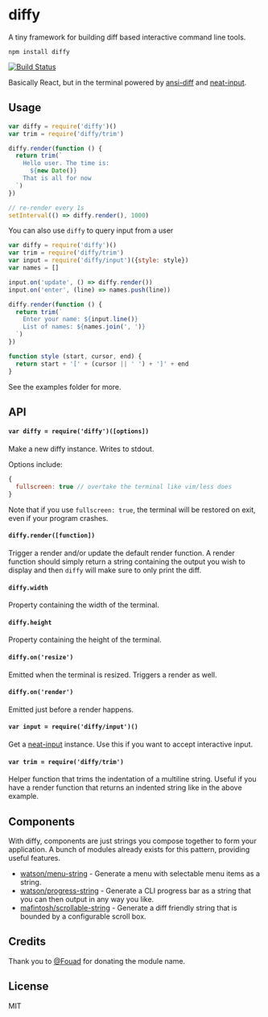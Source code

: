 # diffy

A tiny framework for building diff based interactive command line tools.

```
npm install diffy
```

[![Build Status](https://travis-ci.org/mafintosh/diffy.svg?branch=master)](https://travis-ci.org/mafintosh/diffy)

Basically React, but in the terminal powered by [ansi-diff](https://github.com/mafintosh/ansi-diff) and [neat-input](https://github.com/mafintosh/neat-input).

## Usage

``` js
var diffy = require('diffy')()
var trim = require('diffy/trim')

diffy.render(function () {
  return trim(`
    Hello user. The time is:
      ${new Date()}
    That is all for now
  `)
})

// re-render every 1s
setInterval(() => diffy.render(), 1000)
```

You can also use `diffy` to query input from a user

``` js
var diffy = require('diffy')()
var trim = require('diffy/trim')
var input = require('diffy/input')({style: style})
var names = []

input.on('update', () => diffy.render())
input.on('enter', (line) => names.push(line))

diffy.render(function () {
  return trim(`
    Enter your name: ${input.line()}
    List of names: ${names.join(', ')}
  `)
})

function style (start, cursor, end) {
  return start + '[' + (cursor || ' ') + ']' + end
}
```

See the examples folder for more.

## API

#### `var diffy = require('diffy')([options])`

Make a new diffy instance. Writes to stdout.

Options include:

``` js
{
  fullscreen: true // overtake the terminal like vim/less does
}
```

Note that if you use `fullscreen: true`, the terminal will be restored
on exit, even if your program crashes.

#### `diffy.render([function])`

Trigger a render and/or update the default render
function. A render function should simply return a string
containing the output you wish to display and then `diffy` will make sure to only print the diff.

#### `diffy.width`

Property containing the width of the terminal.

#### `diffy.height`

Property containing the height of the terminal.

#### `diffy.on('resize')`

Emitted when the terminal is resized. Triggers a render as well.

#### `diffy.on('render')`

Emitted just before a render happens.

#### `var input = require('diffy/input')()`

Get a [neat-input](https://github.com/mafintosh/neat-input) instance. Use this if you want to accept interactive input.

#### `var trim = require('diffy/trim')`

Helper function that trims the indentation of a multiline string. Useful if you have a render function that returns an indented string like in the above example.

## Components

With diffy, components are just strings you compose together to form your application.
A bunch of modules already exists for this pattern, providing useful features.

* [watson/menu-string](https://github.com/watson/menu-string) - Generate a menu with selectable menu items as a string.
* [watson/progress-string](https://github.com/watson/progress-string) - Generate a CLI progress bar as a string that you can then output in any way you like.
* [mafintosh/scrollable-string](https://github.com/mafintosh/scrollable-string) - Generate a diff friendly string that is bounded by a configurable scroll box.

## Credits

Thank you to [@Fouad](https://github.com/Fouad) for donating the module name.

## License

MIT
